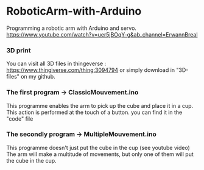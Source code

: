 # RoboticArm-with-Arduino
Programming a robotic arm with Arduino and servo.
https://www.youtube.com/watch?v=uer5jBOqY-g&ab_channel=ErwannBreal

### 3D print
You can visit all 3D files in thingeverse : https://www.thingiverse.com/thing:3094794
or simply download in "3D-files" on my github.

### The first program -> ClassicMouvement.ino
This programme enables the arm to pick up the cube and place it in a cup.
This action is performed at the touch of a button.
you can find it in the "code" file

### The secondly program -> MultipleMouvement.ino
This programme doesn't just put the cube in the cup (see youtube video) The arm will make a multitude of movements, but only one of them will put the cube in the cup.



